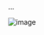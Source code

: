 ...

![image](https://user-images.githubusercontent.com/76037248/170971725-c7207cb5-7661-4770-9c1f-c5635017a472.png)
